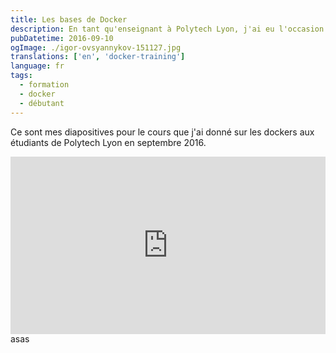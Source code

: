 ```yaml
---
title: Les bases de Docker
description: En tant qu'enseignant à Polytech Lyon, j'ai eu l'occasion de donner un cours sur Docker en guise d'initiation. Voici les diapositives réalisées avec RevealJS.
pubDatetime: 2016-09-10
ogImage: ./igor-ovsyannykov-151127.jpg
translations: ['en', 'docker-training']
language: fr
tags:
  - formation
  - docker
  - débutant
---
```


Ce sont mes diapositives pour le cours que j'ai donné sur les dockers aux étudiants de Polytech Lyon en septembre 2016.

<div style="position:relative;height:0;padding-bottom:56.25%">
<iframe src="https://slashgear.github.io/docker-basics/#/" width="640" height="360" frameborder="0" style="position:absolute;width:100%;height:100%;left:0" allowfullscreen></iframe>
</div>
asas
